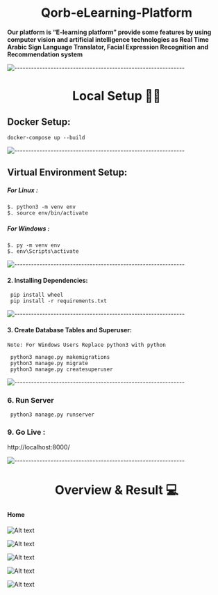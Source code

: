 <h1 align="center">Qorb-eLearning-Platform</h1>

<b>
Our platform is “E-learning platform” provide some features by using computer vision and artificial intelligence
technologies as Real Time Arabic Sign Language Translator, Facial Expression Recognition and Recommendation system
</b>

![-------------------------------------------------------------](https://raw.githubusercontent.com/andreasbm/readme/master/assets/lines/rainbow.png)
<h1 align="center"> Local Setup 👨‍💻 </h1>

## Docker Setup:

```
docker-compose up --build
```

![-------------------------------------------------------------](https://raw.githubusercontent.com/andreasbm/readme/master/assets/lines/rainbow.png)

## Virtual Environment Setup:

##### For Linux :

```
$. python3 -m venv env
$. source env/bin/activate
```

##### For Windows :

```
$. py -m venv env
$. env\Scripts\activate
```

![-------------------------------------------------------------](https://raw.githubusercontent.com/andreasbm/readme/master/assets/lines/rainbow.png)

#### 2. Installing Dependencies:

```
 pip install wheel
 pip install -r requirements.txt
```

![-------------------------------------------------------------](https://raw.githubusercontent.com/andreasbm/readme/master/assets/lines/rainbow.png)

#### 3. Create Database Tables and Superuser:

```
Note: For Windows Users Replace python3 with python

 python3 manage.py makemigrations
 python3 manage.py migrate
 python3 manage.py createsuperuser
```

![-------------------------------------------------------------](https://raw.githubusercontent.com/andreasbm/readme/master/assets/lines/rainbow.png)

### 6. Run Server

```
 python3 manage.py runserver
```

### 9. Go Live :

http://localhost:8000/

![-------------------------------------------------------------](https://raw.githubusercontent.com/andreasbm/readme/master/assets/lines/rainbow.png)
<h1 align="center"> Overview & Result 💻 </h1>

#### Home
![Alt text](https://raw.githubusercontent.com/qorb-tech/Qorb-eLearning-Platform/main/.assets/index.gif)

![Alt text](https://raw.githubusercontent.com/qorb-tech/Qorb-eLearning-Platform/main/.assets/register.gif)

![Alt text](https://raw.githubusercontent.com/qorb-tech/Qorb-eLearning-Platform/main/.assets/login.gif)

![Alt text](https://raw.githubusercontent.com/qorb-tech/Qorb-eLearning-Platform/main/.assets/teacher_dashboard.gif)

![Alt text](https://raw.githubusercontent.com/qorb-tech/Qorb-eLearning-Platform/main/.assets/student_dashboard.gif)

